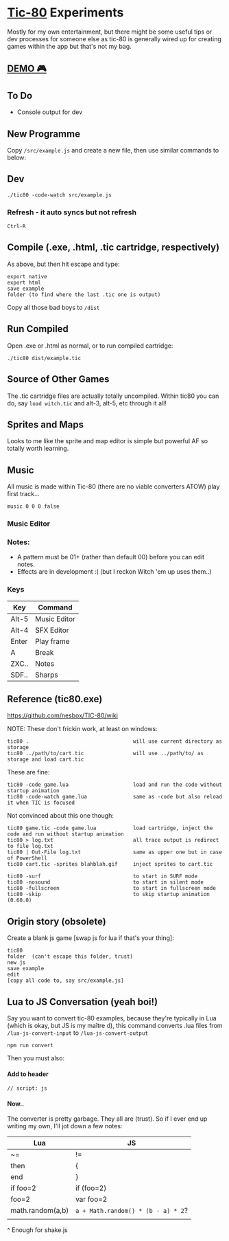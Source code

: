 # [Tic-80](https://github.com/nesbox/TIC-80/) Experiments

Mostly for my own entertainment, but there might be some useful tips or dev processes for someone else as tic-80 is generally wired up for creating games within the app but that's not my bag.

## [DEMO 🎮](https://entozoon.github.io/tic-80-experiments/dist/example.html)

## To Do

* Console output for dev

## New Programme

Copy `/src/example.js` and create a new file, then use similar commands to below:

## Dev

    ./tic80 -code-watch src/example.js

### Refresh - it auto syncs but not refresh

    Ctrl-R

## Compile (.exe, .html, .tic cartridge, respectively)

As above, but then hit escape and type:

    export native
    export html
    save example
    folder (to find where the last .tic one is output)

Copy all those bad boys to `/dist`

## Run Compiled

Open .exe or .html as normal, or to run compiled cartridge:

    ./tic80 dist/example.tic

## Source of Other Games

The .tic cartridge files are actually totally uncompiled.
Within tic80 you can do, say `load witch.tic` and alt-3, alt-5, etc through it all!

## Sprites and Maps

Looks to me like the sprite and map editor is simple but powerful AF so totally worth learning.

## Music

All music is made within Tic-80 (there are no viable converters ATOW)
play first track...

    music 0 0 0 false

### Music Editor

### Notes:

* A pattern must be 01+ (rather than default 00) before you can edit notes.
* Effects are in development :( (but I reckon Witch 'em up uses them..)

### Keys

| Key   | Command      |
| ----- | ------------ |
| Alt-5 | Music Editor |
| Alt-4 | SFX Editor   |
| Enter | Play frame   |
| A     | Break        |
| ZXC.. | Notes        |
| SDF.. | Sharps       |

## Reference (tic80.exe)

https://github.com/nesbox/TIC-80/wiki

NOTE: These don't frickin work, at least on windows:

    tic80 .                                  will use current directory as storage
    tic80 ../path/to/cart.tic                will use ../path/to/ as storage and load cart.tic

These are fine:

    tic80 -code game.lua                     load and run the code without startup animation
    tic80 -code-watch game.lua               same as -code but also reload it when TIC is focused

Not convinced about this one though:

    tic80 game.tic -code game.lua            load cartridge, inject the code and run without startup animation
    tic80 > log.txt                          all trace output is redirect to file log.txt
    tic80 | Out-File log.txt                 same as upper one but in case of PowerShell
    tic80 cart.tic -sprites blahblah.gif     inject sprites to cart.tic

    tic80 -surf                              to start in SURF mode
    tic80 -nosound                           to start in silent mode
    tic80 -fullscreen                        to start in fullscreen mode
    tic80 -skip                              to skip startup animation (0.60.0)

## Origin story (obsolete)

Create a blank js game [swap js for lua if that's your thing]:

    tic80
    folder  (can't escape this folder, trust)
    new js
    save example
    edit
    [copy all code to, say src/example.js]

## Lua to JS Conversation (yeah boi!)

Say you want to convert tic-80 examples, because they're typically in Lua (which is okay, but JS is my maître d), this command converts .lua files from `/lua-js-convert-input` to `/lua-js-convert-output`

    npm run convert

Then you must also:

#### Add to header

    // script: js

#### Now..

The converter is pretty garbage. They all are (trust). So if I ever end up writing my own, I'll jot down a few notes:

| Lua              | JS                                 |
| ---------------- | ---------------------------------- |
| ~=               | !=                                 |
| then             | {                                  |
| end              | }                                  |
| if foo=2         | if (foo=2)                         |
| foo=2            | var foo=2                          |
| math.random(a,b) | `a + Math.random() * (b - a) * 2`? |
|                  |                                    |

^ Enough for shake.js
